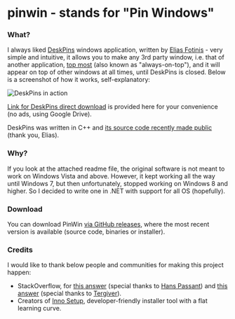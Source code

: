 # pinwin - stands for "Pin Windows"
### What?
I always liked [DeskPins](http://efotinis.neocities.org/deskpins/index.html) windows application, written by [Elias Fotinis](http://efotinis.neocities.org/about.html) - very simple and intuitive, it allows you to make any 3rd party window, i.e. that of another application, [top most](https://msdn.microsoft.com/en-us/library/system.windows.window.topmost%28v=vs.110%29.aspx) (also known as "always-on-top"), and it will appear on top of other windows at all times, until DeskPins is closed. Below is a screenshot of how it works, self-explanatory:

![DeskPins in action](http://i.imgur.com/Y65spks.png)

[Link for DeskPins direct download](https://drive.google.com/file/d/0BzOSyp06l5JwMVNXYkFMQXNMUTQ/view?usp=sharing) is provided here for your convenience (no ads, using Google Drive).

DeskPins was written in C++ and [its source code recently made public](https://bitbucket.org/efotinis/deskpins) (thank you, Elias).

### Why?
If you look at the attached readme file, the original software is not meant to work on Windows Vista and above. However, it kept working all the way until Windows 7, but then unfortunately, stopped working on Windows 8 and higher.
So I decided to write one in .NET with support for all OS (hopefully).

### Download

You can download PinWin [via GitHub releases](https://github.com/VictorZakharov/pinwin/releases), where the most recent version is available (source code, binaries or installer).

### Credits

I would like to thank below people and communities for making this project happen:
- StackOverflow, for [this answer](http://stackoverflow.com/questions/17897646/gma-useractivitymonitor-setwindowshookex-error-126) (special thanks to [Hans Passant](http://stackoverflow.com/users/17034/hans-passant)) and [this answer](http://stackoverflow.com/questions/4604023/unable-to-read-another-applications-caption) (special thanks to [Tergiver](http://stackoverflow.com/users/351385/tergiver)).
- Creators of [Inno Setup](http://www.jrsoftware.org/isinfo.php), developer-friendly installer tool with a flat learning curve.
